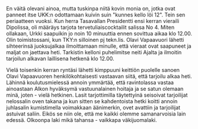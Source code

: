 
En väitä olevani ainoa, mutta tuskinpa niitä kovin monia on, jotka ovat panneet itse UKK:n odottamaan kuivin suin "kunnes 
kello löi 12". Tein sen periaatteen vuoksi. Kun herra Tasavallan Presidentti ensi kerran vieraili Dipolissa, oli määräys tarjota 
tervetuliaiscocktailit salissa No 4. Miten ollakaan, Urkki saapuikin jo noin 10 minuuttia ennen sovittua aikaa klo 12.00. Olin 
toimistossani, kun TKY:n silloinen pj tekn.lis. Olavi Vapaavuori lähetti sihteerinsä juoksujalkaa ilmoittamaan minulle, että 
vieraat ovat saapuneet ja maljat on jaettava heti. Tarkistin kelloni puhelimitse neiti Ajalta ja ilmoitin tarjoilun alkavan 
laillisena hetkenä klo 12.00.

Vielä toisenkin kerran ryntäsi lähetti kimppuuni keittiön puolelle sanoen Olavi Vapaavuoren henkilökohtaisesti vastaavan 
siitä, että tarjoilu alkaa heti. Lähinnä koulutusmielessä annoin ymmärtää, että ravintolassa vastaa ainoastaan Alkon hyväksymä 
vastuunalainen hoitaja ja se satun olemaan minä, joten - vielä hetkinen. Lasit tarjottimilla täytettyinä seisoivat tarjoilijat 
nelossalin oven takana ja kun sitten se kahdentoista hetki koitti annoin juhlasalin kumistimella voimakkaan äänimerkin, ovet 
avattiin ja tarjoilijat astuivat saliin. Eikös se niin ole, että me kaikki olemme samanarvoisia lain edessä. Olkoonpa laki mikä 
tahansa - vaikkapa väkijuomalaki.